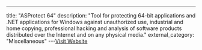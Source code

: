 ---
title: "ASProtect 64"
description: "Tool for protecting 64-bit applications and .NET applications for Windows against unauthorized use, industrial and home copying, professional hacking and analysis of software products distributed over the Internet and on any physical media."
external_category: "Miscellaneous"
---[Visit Website](http://www.aspack.com/asprotect64.html)

